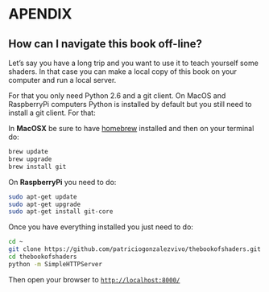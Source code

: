 # APENDIX

## How can I navigate this book off-line?

Let’s say you have a long trip and you want to use it to teach yourself some shaders. In that case you can make a local copy of this book on your computer and run a local server.

For that you only need Python 2.6 and a git client. On MacOS and RaspberryPi computers Python is installed by default but you still need to install a git client. For that:

In **MacOSX** be sure to have [homebrew](http://brew.sh/) installed and then on your terminal do:

```bash
brew update
brew upgrade
brew install git 
```

On **RaspberryPi** you need to do:

```bash
sudo apt-get update
sudo apt-get upgrade
sudo apt-get install git-core
```

Once you have everything installed you just need to do:

```bash
cd ~
git clone https://github.com/patriciogonzalezvivo/thebookofshaders.git
cd thebookofshaders
python -m SimpleHTTPServer
```

Then open your browser to [```http://localhost:8000/```](http://localhost:8000/)


